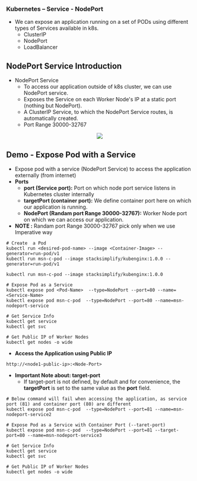 ### Kubernetes – Service - NodePort
* We can expose an application running on a set of PODs using different types of Services available in k8s. 
  * ClusterIP
  * NodePort
  * LoadBalancer


## NodePort Service Introduction
* NodePort Service
  * To access our application outside of k8s cluster, we can use NodePort service. 
  * Exposes the Service on each Worker Node's IP at a static port (nothing but NodePort). 
  * A ClusterIP Service, to which the NodePort Service routes, is automatically created. 
  * Port Range 30000-32767

 <p align="center">
    <img src="https://user-images.githubusercontent.com/34484660/253579395-89f6467f-d76b-4043-b2ed-7c4d082e596b.png" />
 </p>

## Demo - Expose Pod with a Service
- Expose pod with a service (NodePort Service) to access the application externally (from internet)
- **Ports**
  - **port (Service port):** Port on which node port service listens in Kubernetes cluster internally
  - **targetPort (container port):** We define container port here on which our application is running.
  - **NodePort (Randam port Range 30000-32767):** Worker Node port on which we can access our application. 
- **NOTE :** Randam port Range 30000-32767 pick only when we use Imperative way 
```t
# Create  a Pod
kubectl run <desired-pod-name> --image <Container-Image> --generator=run-pod/v1
kubectl run msn-c-pod --image stacksimplify/kubenginx:1.0.0 --generator=run-pod/v1

kubectl run msn-c-pod --image stacksimplify/kubenginx:1.0.0

# Expose Pod as a Service
kubectl expose pod <Pod-Name>  --type=NodePort --port=80 --name=<Service-Name>
kubectl expose pod msn-c-pod  --type=NodePort --port=80 --name=msn-nodeport-service

# Get Service Info
kubectl get service
kubectl get svc

# Get Public IP of Worker Nodes
kubectl get nodes -o wide
```
- **Access the Application using Public IP**

```
http://<node1-public-ip>:<Node-Port>
```

- **Important Note about: target-port**
    -  If target-port is not defined, by default and for convenience, the **targetPort** is set to the same value as the **port** field.

```t
# Below command will fail when accessing the application, as service port (81) and container port (80) are different
kubectl expose pod msn-c-pod  --type=NodePort --port=81 --name=msn-nodeport-service2     

# Expose Pod as a Service with Container Port (--taret-port)
kubectl expose pod msn-c-pod  --type=NodePort --port=81 --target-port=80 --name=msn-nodeport-service3

# Get Service Info
kubectl get service
kubectl get svc

# Get Public IP of Worker Nodes
kubectl get nodes -o wide
```